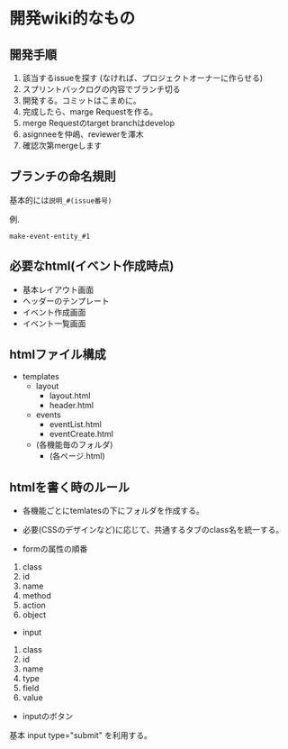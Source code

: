 # 開発wiki的なもの


## 開発手順


1. 該当するissueを探す (なければ、プロジェクトオーナーに作らせる)
1. スプリントバックログの内容でブランチ切る
1. 開発する。コミットはこまめに。
1. 完成したら、marge Requestを作る。
  1. merge Requestのtarget branchはdevelop
  1. asignneeを仲嶋、reviewerを澤木
1. 確認次第mergeします


## ブランチの命名規則

基本的には`説明_#(issue番号)`

例.
```
make-event-entity_#1
```


## 必要なhtml(イベント作成時点)

- 基本レイアウト画面
- ヘッダーのテンプレート
- イベント作成画面
- イベント一覧画面



## htmlファイル構成

- templates
  - layout
    - layout.html
    - header.html
  - events
    - eventList.html
    - eventCreate.html
  - (各機能毎のフォルダ)
    - (各ページ.html)

## htmlを書く時のルール

- 各機能ごとにtemlatesの下にフォルダを作成する。

- 必要(CSSのデザインなど)に応じて、共通するタブのclass名を統一する。

- formの属性の順番

1. class
2. id
3. name
4. method
5. action
6. object

- input

1. class
2. id
3. name
4. type
6. field
7. value

- inputのボタン

基本 input type="submit" を利用する。
